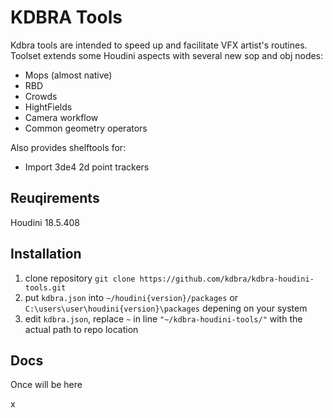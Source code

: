 # KDBRA Tools

Kdbra tools are intended to speed up and facilitate VFX artist's routines. 
Toolset extends some Houdini aspects with several  new sop and obj nodes:
  - Mops (almost native)
  - RBD
  - Crowds
  - HightFields
  - Camera workflow
  - Common geometry operators
  
Also provides shelftools for:
  - Import 3de4 2d point trackers
 
## Reuqirements 
  
  Houdini 18.5.408
 
## Installation
 
 1. clone repository `git clone https://github.com/kdbra/kdbra-houdini-tools.git`
 2. put `kdbra.json` into `~/houdini{version}/packages` or `C:\users\user\houdini{version}\packages` depening on your system  
 3. edit `kdbra.json`, replace `~` in line `"~/kdbra-houdini-tools/"` with the actual path to repo location

## Docs
 
  Once will be here

x